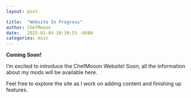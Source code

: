 ```yaml
---
layout: post

title:  "Website In Progress"
author: ChefMooon
date:   2025-01-04 10:30:53 -0500
categories: misc
---
```


**Coming Soon!**

I’m excited to introduce the ChefMooon Website! Soon, all the information about my mods will be available here.

Feel free to explore the site as I work on adding content and finishing up features.